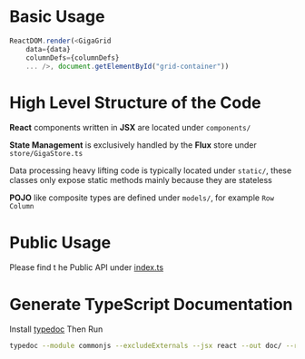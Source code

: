 # Basic Usage

```js
ReactDOM.render(<GigaGrid
    data={data}
    columnDefs={columnDefs}
    ... />, document.getElementById("grid-container"))
```

# High Level Structure of the Code

**React** components written in **JSX** are located under `components/`

**State Management** is exclusively handled by the **Flux** store under `store/GigaStore.ts`
 
Data processing heavy lifting code is typically located under `static/`, these classes only expose static methods mainly because they are stateless

**POJO** like composite types are defined under `models/`, for example `Row` `Column`

# Public Usage

Please find t he Public API under [index.ts](modules/_index_.html)

# Generate TypeScript Documentation

Install [typedoc](http://typedoc.io/) Then Run

```bash
typedoc --module commonjs --excludeExternals --jsx react --out doc/ --readme DOC.md --name GigaGrid src/
```